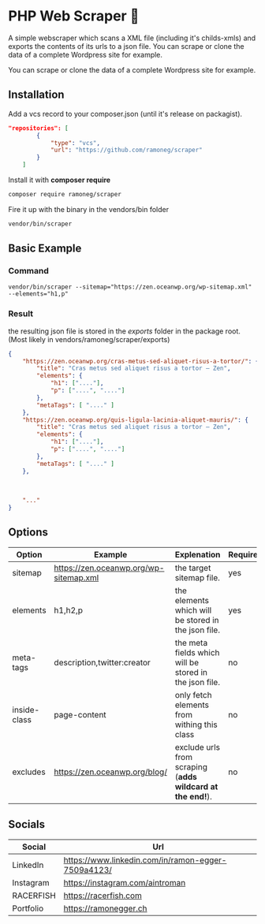 
# PHP Web Scraper 📖

A simple webscraper which scans a XML file (including it's childs-xmls) and exports the contents of its urls to a json file. You can scrape or clone the data of a complete Wordpress site for example.

You can scrape or clone the data of a complete Wordpress site for example.

## Installation

Add a vcs record to your composer.json (until it's release on packagist).
```json
"repositories": [
        {
            "type": "vcs",
            "url": "https://github.com/ramoneg/scraper"
        }
    ]
```
Install it with **composer require**
```bash
composer require ramoneg/scraper
```
Fire it up with the binary in the vendors/bin folder
```bash
vendor/bin/scraper
```



## Basic Example
### Command
    vendor/bin/scraper --sitemap="https://zen.oceanwp.org/wp-sitemap.xml" --elements="h1,p"
### Result
the resulting json file is stored in the *exports* folder in the package root. (Most likely in vendors/ramoneg/scraper/exports)
```json
{
	"https://zen.oceanwp.org/cras-metus-sed-aliquet-risus-a-tortor/": {
		"title": "Cras metus sed aliquet risus a tortor – Zen",
		"elements": {
			"h1": ["...."],
			"p": ["....", "...."]
		},
		"metaTags": [ "...." ]
	},
	"https://zen.oceanwp.org/quis-ligula-lacinia-aliquet-mauris/": {
		"title": "Cras metus sed aliquet risus a tortor – Zen",
		"elements": {
			"h1": ["...."],
			"p": ["....", "...."]
		},
		"metaTags": [ "...." ]
	},
	
  
  
	"..."
}
```

## Options
| Option | Example | Explenation | Required |
|--|--|--|--|
| sitemap | https://zen.oceanwp.org/wp-sitemap.xml | the target sitemap file. | yes |
| elements | h1,h2,p | the elements which will be stored in the json file. | yes |
| meta-tags | description,twitter:creator | the meta fields which will be stored in the json file. | no |
| inside-class | page-content | only fetch elements from withing this class | no |
| excludes | https://zen.oceanwp.org/blog/ | exclude urls from scraping (**adds wildcard at the end!**). | no |


## Socials
| Social | Url
|--|--|
| LinkedIn | https://www.linkedin.com/in/ramon-egger-7509a4123/
| Instagram | https://instagram.com/aintroman
| RACERFISH | https://racerfish.com
| Portfolio | https://ramonegger.ch

